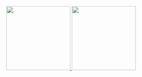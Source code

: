 <a href="https://github.com/AltiMario">
  <img height="170px" src="https://github-readme-stats.vercel.app/api?username=AltiMario&count_private=true&show_icons=true&include_all_commits=true&&hide=prs&theme=vue&card_width=1000&custom_title=AltiMario's GiHub Stats" />
</a>
<a href="https://github.com/AltiMario">
  <img height="170px" src="https://github-readme-stats.vercel.app/api/top-langs/?username=AltiMario&layout=default&show_icons=true&hide=javascript,css,HTML,Shell,nix,Makefile,Dockerfile&theme=vue" />
</a>
